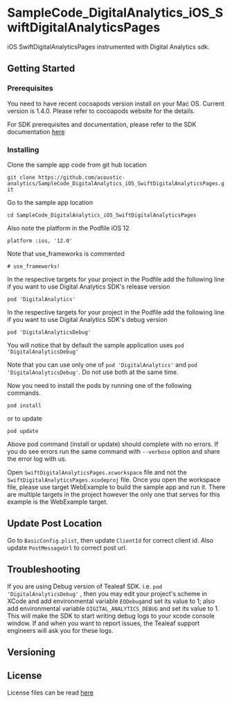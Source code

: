 # SampleCode_DigitalAnalytics_iOS_SwiftDigitalAnalyticsPages
iOS SwiftDigitalAnalyticsPages instrumented with Digital Analytics sdk.

## Getting Started

### Prerequisites

You need to have recent cocoapods version install on your Mac OS. Current version is 1.4.0. Please refer to cocoapods website for the details.

For SDK prerequisites and documentation, please refer to the SDK documentation [here](https://developer.goacoustic.com/acoustic-dig-analytics/docs/getting-started-with-the-digital-analytics-sdk-for-ios)

### Installing

Clone the sample app code from git hub location

`git clone https://github.com/acoustic-analytics/SampleCode_DigitalAnalytics_iOS_SwiftDigitalAnalyticsPages.git`

Go to the sample app location

`cd SampleCode_DigitalAnalytics_iOS_SwiftDigitalAnalyticsPages`

Also note the platform in the Podfile iOS 12

`platform :ios, '12.0'`

Note that use_frameworks is commented

`# use_frameworks!`

In the respective targets for your project in the Podfile add the following line if you want to use Digital Analytics SDK's release version

`pod 'DigitalAnalytics'`

In the respective targets for your project in the Podfile add the following line if you want to use Digital Analytics SDK's debug version

`pod 'DigitalAnalyticsDebug'`

You will notice that by default the sample application uses `pod 'DigitalAnalyticsDebug'`

Note that you can use only one of  `pod 'DigitalAnalytics'` and `pod 'DigitalAnalyticsDebug'`. Do not use both at the same time.

Now you need to install the pods by running one of the following commands.

`pod install`

or to update

`pod update`

Above pod command (install or update) should complete with no errors. If you do see errors run the same command with `--verbose` option and share the error log with us.

Open `SwiftDigitalAnalyticsPages.xcworkspace` file and not the `SwiftDigitalAnalyticsPages.xcodeproj` file. Once you open the workspace file, please use target WebExample to build the sample app and run it. There are multiple targets in the project however the only one that serves for this example is the WebExample target.

## Update Post Location
Go to `BasicConfig.plist`, then update `ClientId` for correct client id. Also update `PostMessageUrl` to correct post url.

## Troubleshooting

If you are using Debug version of Tealeaf SDK. i.e. `pod 'DigitalAnalyticsDebug'` , then you may edit your project's scheme in XCode and add environmental variable `EODebug`and set its value to 1; also add environmental variable `DIGITAL_ANALYTICS_DEBUG` and set its value to 1. This will make the SDK to start writing debug logs to your xcode console window. If and when you want to report issues, the Tealeaf support engineers will ask you for these logs.


## Versioning


## License

License files can be read [here](https://github.com/acoustic-analytics/SampleCode_DigitalAnalytics_iOS_SwiftDigitalAnalyticsPages/blob/master/Licenses/License)
